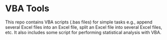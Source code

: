 # VBA Tools
This repo contains VBA scripts (.bas files) for simple tasks e.g., append several Excel files into an Excel file, split an Excel file into several Excel files, etc. It also includes some script for performing statistical analysis with VBA.